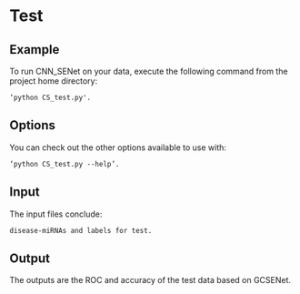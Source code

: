 ﻿# Test

## Example
To run CNN_SENet on your data, execute the following command from the project home directory:

	‘python CS_test.py'.

## Options
You can check out the other options available to use with:

	‘python CS_test.py --help’.

## Input
The input files conclude:

	disease-miRNAs and labels for test.

## Output

The outputs are the ROC and accuracy of the test data based on GCSENet.






